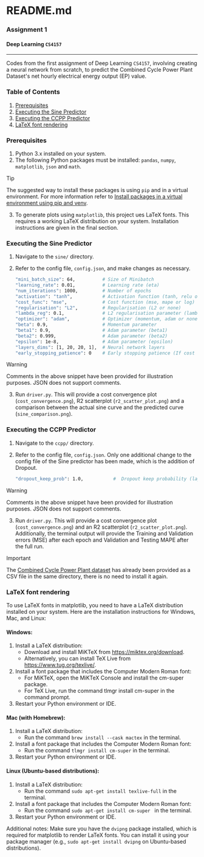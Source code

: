 # README.md

### Assignment 1
#### Deep Learning `CS4157`
---
Codes from the first assignment of Deep Learning `CS4157`, involving creating a neural network from scratch, to predict the Combined Cycle Power Plant Dataset's net hourly electrical energy output (EP) value.

### Table of Contents

1. [Prerequisites](#prerequisites)
2. [Executing the Sine Predictor](#executing-the-sine-predictor)
3. [Executing the CCPP Predictor](#executing-the-ccpp-predictor)
4. [LaTeX font rendering](#latex-font-rendering)

### Prerequisites
1. Python 3.x installed on your system.
2. The following Python packages must be installed: `pandas`, `numpy`, `matplotlib`, `json` and `math`. 

> [!TIP]
> The suggested way to install these packages is using `pip` and in a virtual environment. For more information refer to [Install packages in a virtual environment using pip and venv](https://packaging.python.org/en/latest/guides/installing-using-pip-and-virtual-environments/).

3. To generate plots using `matplotlib`, this project ues LaTeX fonts. This requires a working LaTeX distribution on your system. Installation instructions are given in the final section.   


### Executing the Sine Predictor
1. Navigate to the `sine/` directory.
2. Refer to the config file, `config.json`, and make changes as necessary.
    
    ```sh
    "mini_batch_size": 64,          # Size of Minibatch
    "learning_rate": 0.01,          # Learning rate (eta)
    "num_iterations": 1000,         # Number of epochs
    "activation": "tanh",           # Activation function (tanh, relu or sigmoid)
    "cost_func": "mse",             # Cost function (mse, mape or log)
    "regularisation": "L2",         # Regularisation (L2 or none)
    "lambda_reg": 0.1,              # L2 regularisation parameter (lambda)
    "optimizer": "adam",            # Optimizer (momentum, adam or none)
    "beta": 0.9,                    # Momentum parameter
    "beta1": 0.9,                   # Adam parameter (beta1)
    "beta2": 0.999,                 # Adam parameter (beta2)
    "epsilon": 1e-8,                # Adam parameter (epsilon)
    "layers_dims": [1, 20, 20, 1],  # Neural network layers
    "early_stopping_patience": 0    # Early stopping patience (If cost does not improve after the number of layers provided, training stops)
    ```

> [!WARNING]  
> Comments in the above snippet have been provided for illustration purposes. JSON does not support comments. 

3. Run `driver.py`. This will provide a cost convergence plot (`cost_convergence.png`), R2 scatterplot (`r2_scatter_plot.png`) and a comparison between the actual sine curve  and the predicted curve (`sine_comparison.png`).


### Executing the CCPP Predictor
1. Navigate to the `ccpp/` directory.
2. Refer to the config file, `config.json`. Only one additional change to the config file of the Sine predictor has been made, which is the addition of Dropout.
    
    ```sh
    "dropout_keep_prob": 1.0,           #  Dropout keep probability (layers to keep i.e. 0.9 implies 90% of layers are preserved from one epoch to another)
    ```
> [!WARNING]  
> Comments in the above snippet have been provided for illustration purposes. JSON does not support comments. 

3. Run `driver.py`. This will provide a cost convergence plot (`cost_convergence.png`) and an R2 scatterplot (`r2_scatter_plot.png`). Additionally, the terminal output will provide the Training and Validation errors (MSE) after each epoch and Validation and Testing MAPE after the full run.
> [!IMPORTANT]  
> The [Combined Cycle Power Plant dataset](https://archive.ics.uci.edu/dataset/294/combined+cycle+power+plant) has already been provided as a CSV file in the same directory, there is no need to install it again.


### LaTeX font rendering

To use LaTeX fonts in matplotlib, you need to have a LaTeX distribution installed on your system. Here are the installation instructions for Windows, Mac, and Linux:

#### Windows:

1. Install a LaTeX distribution: 
    - Download and install MiKTeX from https://miktex.org/download. 
    - Alternatively, you can install TeX Live from https://www.tug.org/texlive/.
2. Install a font package that includes the Computer Modern Roman font:
    - For MiKTeX, open the MiKTeX Console and install the cm-super package.
    - For TeX Live, run the command tlmgr install cm-super in the command prompt.
3. Restart your Python environment or IDE.

#### Mac (with Homebrew):

1.  Install a LaTeX distribution:
    - Run the command `brew install --cask mactex` in the terminal.
2. Install a font package that includes the Computer Modern Roman font:
    - Run the command `tlmgr install cm-super` in the terminal.
3. Restart your Python environment or IDE.

#### Linux (Ubuntu-based distributions):
1. Install a LaTeX distribution:
    - Run the command `sudo apt-get install texlive-full` in the terminal.
2. Install a font package that includes the Computer Modern Roman font:
    - Run the command `sudo apt-get install cm-super ` in the terminal.
3. Restart your Python environment or IDE.

Additional notes:
Make sure you have the `dvipng` package installed, which is required for matplotlib to render LaTeX fonts. You can install it using your package manager (e.g., `sudo apt-get install dvipng` on Ubuntu-based distributions).
